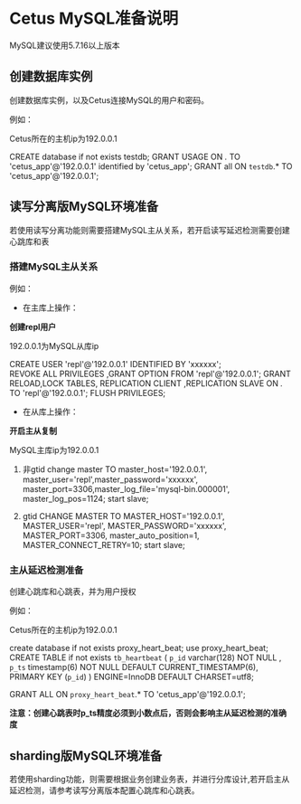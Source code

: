 # Cetus MySQL准备说明

MySQL建议使用5.7.16以上版本

## 创建数据库实例

创建数据库实例，以及Cetus连接MySQL的用户和密码。

例如：

Cetus所在的主机ip为192.0.0.1

CREATE database if not exists testdb;
GRANT USAGE ON *.* TO 'cetus_app'@'192.0.0.1' identified by 'cetus_app';
GRANT all ON `testdb`.* TO 'cetus_app'@'192.0.0.1';

## 读写分离版MySQL环境准备

若使用读写分离功能则需要搭建MySQL主从关系，若开启读写延迟检测需要创建心跳库和表

### 搭建MySQL主从关系

例如：

- 在主库上操作：

**创建repl用户**

192.0.0.1为MySQL从库ip

CREATE USER 'repl'@'192.0.0.1' IDENTIFIED BY 'xxxxxx';     
REVOKE ALL PRIVILEGES ,GRANT OPTION FROM 'repl'@'192.0.0.1';
GRANT RELOAD,LOCK TABLES, REPLICATION CLIENT ,REPLICATION SLAVE ON *.* TO 'repl'@'192.0.0.1';
FLUSH PRIVILEGES;

- 在从库上操作：

**开启主从复制**

MySQL主库ip为192.0.0.1

1) 非gtid
change master TO master_host='192.0.0.1',
master_user='repl',master_password='xxxxxx',
master_port=3306,master_log_file='mysql-bin.000001',
master_log_pos=1124;
start slave;

2) gtid
CHANGE MASTER TO
  MASTER_HOST='192.0.0.1',
  MASTER_USER='repl',
  MASTER_PASSWORD='xxxxxx',
  MASTER_PORT=3306,
  master_auto_position=1,
  MASTER_CONNECT_RETRY=10;
start slave;

### 主从延迟检测准备

创建心跳库和心跳表，并为用户授权

例如：

Cetus所在的主机ip为192.0.0.1

create database if not exists proxy_heart_beat;
use proxy_heart_beat;       
CREATE TABLE if not exists `tb_heartbeat` (
  `p_id` varchar(128) NOT NULL ,
  `p_ts` timestamp(6) NOT NULL DEFAULT CURRENT_TIMESTAMP(6),
  PRIMARY KEY (`p_id`)
) ENGINE=InnoDB DEFAULT CHARSET=utf8;

GRANT ALL ON `proxy_heart_beat`.* TO 'cetus_app'@'192.0.0.1';

**注意：创建心跳表时p_ts精度必须到小数点后，否则会影响主从延迟检测的准确度**

## sharding版MySQL环境准备

若使用sharding功能，则需要根据业务创建业务表，并进行分库设计,若开启主从延迟检测，请参考读写分离版本配置心跳库和心跳表。
